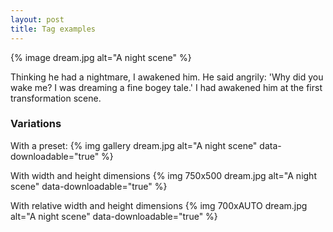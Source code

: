 ```yaml
---
layout: post
title: Tag examples
---
```


{% image dream.jpg alt="A night scene" %}

Thinking he had a nightmare, I awakened him. He said angrily: 'Why did you wake me? I was dreaming a fine bogey tale.' I had awakened him at the first transformation scene.

### Variations

With a preset:
{% img gallery dream.jpg alt="A night scene" data-downloadable="true" %}

With width and height dimensions
{% img 750x500 dream.jpg alt="A night scene" data-downloadable="true" %}

With relative width and height dimensions
{% img 700xAUTO dream.jpg alt="A night scene" data-downloadable="true" %}
